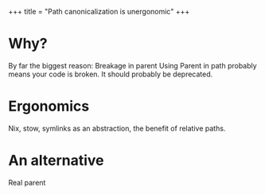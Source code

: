 +++
title = "Path canonicalization is unergonomic"
+++

# Why?
By far the biggest reason: Breakage in parent
Using Parent in path probably means your code is broken. It should probably be deprecated.

# Ergonomics
Nix, stow, symlinks as an abstraction, the benefit of relative paths.

# An alternative
Real parent
